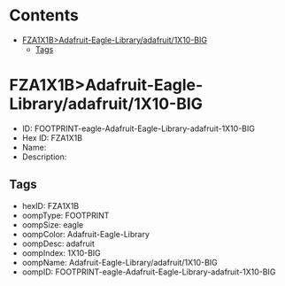



Contents
========

* [FZA1X1B>Adafruit-Eagle-Library/adafruit/1X10-BIG](#fza1x1badafruit-eagle-libraryadafruit1x10-big)
	* [Tags](#tags)

# FZA1X1B>Adafruit-Eagle-Library/adafruit/1X10-BIG

- ID: FOOTPRINT-eagle-Adafruit-Eagle-Library-adafruit-1X10-BIG
- Hex ID: FZA1X1B
- Name: 
- Description: 

## Tags

- hexID: FZA1X1B
- oompType: FOOTPRINT
- oompSize: eagle
- oompColor: Adafruit-Eagle-Library
- oompDesc: adafruit
- oompIndex: 1X10-BIG
- oompName: Adafruit-Eagle-Library/adafruit/1X10-BIG
- oompID: FOOTPRINT-eagle-Adafruit-Eagle-Library-adafruit-1X10-BIG

